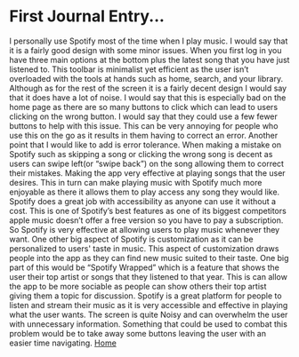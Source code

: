 # First Journal Entry...
  I personally use Spotify most of the time when I play music. I would say that it is a fairly good design with some minor issues. When you first log in you have three main options at the bottom plus the latest song that you have just listened to. 
  This toolbar is minimalist yet efficient as the user isn’t overloaded with the tools at hands such as home, search, and your library. Although as for the rest of the screen it is a fairly decent design I would say that it does have a lot of noise. I would say that this is especially bad on the home page as there are so many buttons to click which can lead to users clicking on the wrong button. I would say that they could use a few fewer buttons to help with this issue. This can be very annoying for people who use this on the go as it results in them having to correct an error. Another point that I would like to add is error tolerance. 
  When making a mistake on Spotify such as skipping a song or clicking the wrong song is decent as users can swipe left(or “swipe back”) on the song allowing them to correct their mistakes. Making the app very effective at playing songs that the user desires. This in turn can make playing music with Spotify much more enjoyable as there it allows them to play access any song they would like. 
  Spotify does a great job with accessibility as anyone can use it without a cost. This is one of Spotify’s best features as one of its biggest competitors apple music doesn’t offer a free version so you have to pay a subscription. So Spotify is very effective at allowing users to play music whenever they want. One other big aspect of Spotify is customization as it can be personalized to users' taste in music. This aspect of customization draws people into the app as they can find new music suited to their taste. One big part of this would be “Spotify Wrapped” which is a feature that shows the user their top artist or songs that they listened to that year. This is can allow the app to be more sociable as people can show others their top artist giving them a topic for discussion. 
  Spotify is a great platform for people to listen and stream their music as it is very accessible and effective in playing what the user wants. The screen is quite Noisy and can overwhelm the user with unnecessary information. Something that could be used to combat this problem would be to take away some buttons leaving the user with an easier time navigating. 
[Home](https://usabilityengineering.github.io/ux-portfolio-jtmacoco/)
